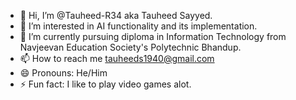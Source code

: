 - 👋 Hi, I’m @Tauheed-R34 aka Tauheed Sayyed.
- 👀 I’m interested in AI functionality and its implementation.
- 🌱 I’m currently pursuing diploma in Information Technology from Navjeevan Education Society's Polytechnic Bhandup.
- 📫 How to reach me tauheeds1940@gmail.com
- 😄 Pronouns: He/Him
- ⚡ Fun fact: I like to play video games alot.
